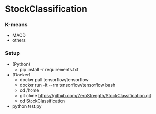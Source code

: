 # StockClassification

### K-means
- MACD
- others

### Setup
- (Python)
  - pip install -r requirements.txt
- (Docker)
  - docker pull tensorflow/tensorflow
  - docker run -it --rm tensorflow/tensorflow bash
  - cd /home
  - git clone https://github.com/ZeroStrength/StockClassification.git
  - cd StockClassification
- python test.py
